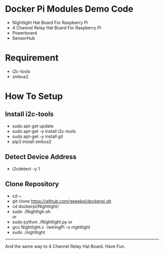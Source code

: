 # Docker Pi Modules Demo Code
* Nightlight Hat Board For Raspberry Pi 
* 4 Channel Relay Hat Board For Raspberry Pi
* Powerboard 
* SensorHub
# Requirement
* i2c-tools 
* smbus2  
# How To Setup
## Install i2c-tools 
* sudo apt-get update 
* sudo apt-get -y install i2c-tools
* sudo apt-get -y install git
* pip3 install smbus2
## Detect Device Address
* i2cdetect -y 1 
## Clone Repository
* cd ~
* git clone https://github.com/geeekpi/dockerpi.git
* cd dockerpi/Nightlight/
* sudo ./Nightligh.sh  
or 
* sudo python ./Nightlight.py
or 
* gcc Nightlight.c -lwiringPi -o nightlight
* sudo ./nightlight
----
And the same way to 4 Channel Relay Hat Board.
Have Fun.

